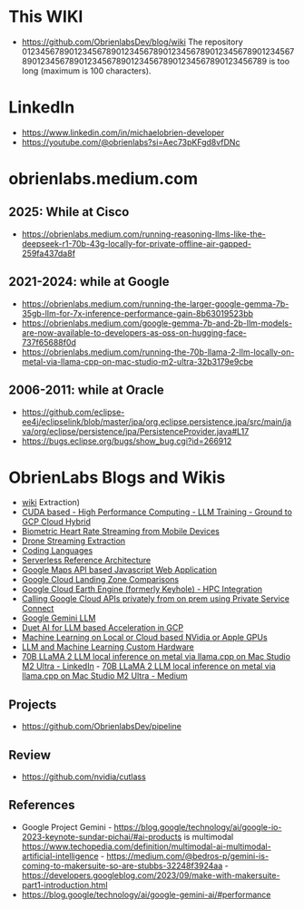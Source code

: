 # This WIKI
- https://github.com/ObrienlabsDev/blog/wiki
The repository 01234567890123456789012345678901234567890123456789012345678901234567890123456789012345678901234567890123456789 is too long (maximum is 100 characters).

# LinkedIn
- https://www.linkedin.com/in/michaelobrien-developer
- https://youtube.com/@obrienlabs?si=Aec73pKFgd8vfDNc
# obrienlabs.medium.com
## 2025: While at Cisco
- https://obrienlabs.medium.com/running-reasoning-llms-like-the-deepseek-r1-70b-43g-locally-for-private-offline-air-gapped-259fa437da8f
## 2021-2024: while at Google
- https://obrienlabs.medium.com/running-the-larger-google-gemma-7b-35gb-llm-for-7x-inference-performance-gain-8b63019523bb
- https://obrienlabs.medium.com/google-gemma-7b-and-2b-llm-models-are-now-available-to-developers-as-oss-on-hugging-face-737f65688f0d
- https://obrienlabs.medium.com/running-the-70b-llama-2-llm-locally-on-metal-via-llama-cpp-on-mac-studio-m2-ultra-32b3179e9cbe
## 2006-2011: while at Oracle
- https://github.com/eclipse-ee4j/eclipselink/blob/master/jpa/org.eclipse.persistence.jpa/src/main/java/org/eclipse/persistence/jpa/PersistenceProvider.java#L17
- https://bugs.eclipse.org/bugs/show_bug.cgi?id=266912
# ObrienLabs Blogs and Wikis
- [wiki](https://github.com/ObrienlabsDev/blog/wiki)
Extraction)
- [CUDA based - High Performance Computing - LLM Training - Ground to GCP Cloud Hybrid](https://github.com/ObrienlabsDev/blog/wiki/CUDA-based-%E2%80%90-High-Performance-Computing-%E2%80%90-LLM-Training-%E2%80%90-Ground-to-GCP-Cloud-Hybrid)
- [Biometric Heart Rate Streaming from Mobile Devices](https://github.com/ObrienlabsDev/blog/wiki/Biometric-Dual-Heart-Rate-Streaming-from-Mobile-Devices)
- [Drone Streaming Extraction](https://github.com/ObrienlabsDev/blog/wiki/Drone-Streaming-Extraction)
- [Coding Languages](https://github.com/ObrienlabsDev/blog/wiki/Languages)
- [Serverless Reference Architecture](https://github.com/ObrienlabsDev/blog/wiki/Serverless-Reference-Architecture)
- [Google Maps API based Javascript Web Application](https://github.com/ObrienlabsDev/blog/wiki/Google-Maps-API-based-Javascript-Web-Application)
- [Google Cloud Landing Zone Comparisons](https://github.com/ObrienlabsDev/blog/wiki/Google-Cloud-Landing-Zone-Comparisons)
- [Google Cloud Earth Engine (formerly Keyhole) - HPC Integration](https://github.com/ObrienlabsDev/blog/wiki/Google-Cloud-Earth-Engine-%E2%80%90-HPC-integration)
- [Calling Google Cloud APIs privately from on prem using Private Service Connect](https://github.com/ObrienlabsDev/blog/wiki/Calling-Google-Cloud-APIs-privately-from-on-prem-using-Private-Service-Connect)
- [Google Gemini LLM](https://github.com/ObrienlabsDev/blog/wiki/Google-Gemini-LLM)
- [Duet AI for LLM based Acceleration in GCP](https://github.com/ObrienlabsDev/blog/wiki/Using-Duet-AI-for-LLM-based-Acceleration-in-GCP)
- [Machine Learning on Local or Cloud based NVidia or Apple GPUs](https://github.com/ObrienlabsDev/blog/wiki/Machine-Learning-on-local-or-Cloud-based-NVidia-or-Apple-GPUs)
- [LLM and Machine Learning Custom Hardware](https://github.com/ObrienlabsDev/blog/wiki/LLM-and-Machine-Learning-Custom-Hardware)
- [70B LLaMA 2 LLM local inference on metal via llama.cpp on Mac Studio M2 Ultra - LinkedIn](https://www.linkedin.com/posts/michaelobrien-developer_running-70b-llama-2-llm-locally-metal-3-via-activity-7160125112103370753-dya9?utm_source=share&utm_medium=member_desktop) - [70B LLaMA 2 LLM local inference on metal via llama.cpp on Mac Studio M2 Ultra - Medium](https://obrienlabs.medium.com/running-the-70b-llama-2-llm-locally-on-metal-via-llama-cpp-on-mac-studio-m2-ultra-32b3179e9cbe)

## Projects
- https://github.com/ObrienlabsDev/pipeline

## Review
- https://github.com/nvidia/cutlass

## References
- Google Project Gemini - https://blog.google/technology/ai/google-io-2023-keynote-sundar-pichai/#ai-products is multimodal https://www.techopedia.com/definition/multimodal-ai-multimodal-artificial-intelligence - https://medium.com/@bedros-p/gemini-is-coming-to-makersuite-so-are-stubbs-32248f3924aa -  https://developers.googleblog.com/2023/09/make-with-makersuite-part1-introduction.html
- https://blog.google/technology/ai/google-gemini-ai/#performance


